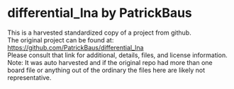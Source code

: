 
# differential_lna by PatrickBaus  
This is a harvested standardized copy of a project from github.  
The original project can be found at:  
https://github.com/PatrickBaus/differential_lna  
Please consult that link for additional, details, files, and license information.  
Note: It was auto harvested and if the original repo had more than one board file or anything out of the ordinary the files here are likely not representative.  
    